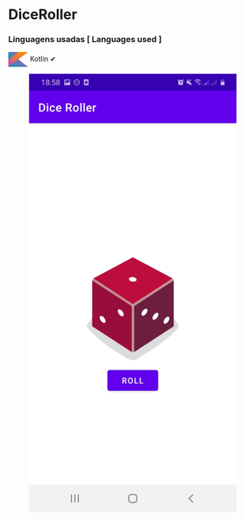# DiceRoller

### Linguagens usadas [ Languages used ]

<p><img align="center" alt="Carlos-KOTLIN" height="30" width="40" src="https://raw.githubusercontent.com/devicons/devicon/master/icons/kotlin/kotlin-original.svg">           Kotlin <!--❤️--> ✔</p>


<div align="center">
  <img src="DiceRoller.jpg" width="420"/>
</div>

